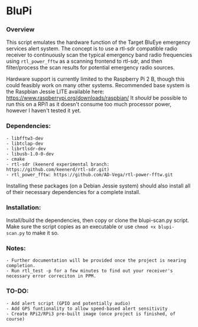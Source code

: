 # BluPi

### Overview

This script emulates the hardware function of the Target BluEye emergency services alert system. The concept is to use a rtl-sdr compatible radio receiver to continuously scan the typical emergency band radio frequencies using `rtl_power_fftw` as a scanning frontend to rtl-sdr, and then filter/process the scan results for potential emergency radio sources.

Hardware support is currently limited to the Raspberry Pi 2 B, though this could feasibly work on many other systems. Recommended base system is the Raspbian Jessie LITE available here: https://www.raspberrypi.org/downloads/raspbian/ It *should* be possible to run this on a RPi1 as it doesn't consume too much processor power, however I haven't tested it yet.

### Dependencies:
	- libfftw3-dev
	- libtclap-dev
	- librtlsdr-dev
	- libusb-1.0-0-dev
	- cmake
	- rtl-sdr (keenerd experimental branch: https://github.com/keenerd/rtl-sdr.git)
	- rtl_power_fftw: https://github.com/AD-Vega/rtl-power-fftw.git
Installing these packages (on a Debian Jessie system) should also install all of their necessary dependencies for a complete install.

### Installation:
Install/build the dependencies, then copy or clone the blupi-scan.py script. Make sure the script copies as an executable or use `chmod +x blupi-scan.py` to make it so.

### Notes:
	- Further documentation will be provided once the project is nearing completion.
	- Run rtl_test -p for a few minutes to find out your receiver's necessary error correciton in PPM.

### TO-DO:
	- Add alert script (GPIO and potentially audio)
	- Add GPS funtionality to allow speed-based alert sensitivity
	- Create RPi2/RPi3 pre-built image (once project is finished, of course)
